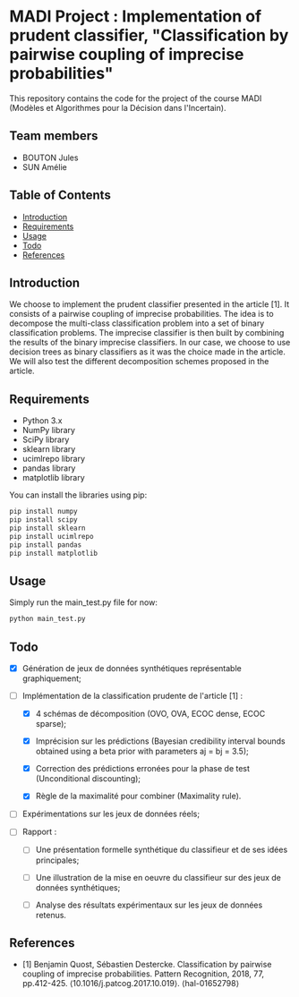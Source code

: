 # MADI Project : Implementation of prudent classifier, "Classification by pairwise coupling of imprecise probabilities"

This repository contains the code for the project of the course MADI (Modèles et Algorithmes pour la Décision dans l'Incertain).

## Team members

- BOUTON Jules
- SUN Amélie

## Table of Contents

- [Introduction](#introduction)
- [Requirements](#requirements)
- [Usage](#usage)
- [Todo](#todo)
- [References](#references)

## Introduction

We choose to implement the prudent classifier presented in the article [1]. It consists of a pairwise coupling of imprecise probabilities. The idea is to decompose the multi-class classification problem into a set of binary classification problems. The imprecise classifier is then built by combining the results of the binary imprecise classifiers. In our case, we choose to use decision trees as binary classifiers as it was the choice made in the article. We will also test the different decomposition schemes proposed in the article.

## Requirements

- Python 3.x
- NumPy library
- SciPy library
- sklearn library
- ucimlrepo library
- pandas library
- matplotlib library

You can install the libraries using pip:

```bash
pip install numpy
pip install scipy
pip install sklearn
pip install ucimlrepo
pip install pandas
pip install matplotlib
```

## Usage

Simply run the main_test.py file for now:

```bash
python main_test.py
```

## Todo

- [x] Génération de jeux de données synthétiques représentable graphiquement;

- [ ] Implémentation de la classification prudente de l'article [1] :
  
  - [x] 4 schémas de décomposition (OVO, OVA, ECOC dense, ECOC sparse);
  
  - [x] Imprécision sur les prédictions (Bayesian credibility interval bounds obtained using a beta prior with parameters aj = bj = 3.5);

  - [x] Correction des prédictions erronées pour la phase de test (Unconditional discounting);

  - [x] Règle de la maximalité pour combiner (Maximality rule).

- [ ] Expérimentations sur les jeux de données réels;

- [ ] Rapport :
  
  - [ ] Une présentation formelle synthétique du classifieur et de ses idées principales;
  
  - [ ] Une illustration de la mise en oeuvre du classifieur sur des jeux de données synthétiques;

  - [ ] Analyse des résultats expérimentaux sur les jeux de données retenus.

## References

- [1] Benjamin Quost, Sébastien Destercke. Classification by pairwise coupling of imprecise probabilities. Pattern Recognition, 2018, 77, pp.412-425. ⟨10.1016/j.patcog.2017.10.019⟩. ⟨hal-01652798⟩
